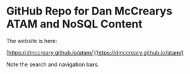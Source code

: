 # GitHub Repo for Dan McCrearys ATAM and NoSQL Content

The website is here:

[https://dmccreary.github.io/atam/](https://dmccreary.github.io/atam/)

Note the search and navigation bars.